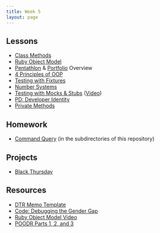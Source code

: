 ```yaml
---
title: Week 5
layout: page
---
```


## Lessons

<!-- * [Object Relational Mapping](../lessons/object_relational_mapping) -->
<!-- add code-debugging the gender gap link? -->
* [Class Methods](../lessons/class_methods)
* [Ruby Object Model](../lessons/ruby_object_model_alt)
* [Pentathlon](../pentathlon) & [Portfolio](../portfolios) Overview
* [4 Principles of OOP](../lessons/four_pillars_of_oop)
* [Testing with Fixtures](../lessons/fixtures)
* [Number Systems](../lessons/number_systems)
* [Testing with Mocks & Stubs](../lessons/mocks_stubs) ([Video](https://vimeo.com/157333800))
* [PD: Developer Identity](../../career_development_curriculum/module_one/developer_identity)
* [Private Methods](../lessons/private_methods)


## Homework

* [Command Query](https://github.com/turingschool/ruby-exercises/) (in the subdirectories of this repository)


## Projects

* [Black Thursday](../projects/black_thursday)


## Resources

* [DTR Memo Template](https://docs.google.com/document/d/1zMtgWhODQuP3KBNhrg6PtmPUkw0DIskqgggeyEzYZi4/edit)
* [Code: Debugging the Gender Gap](https://www.codedoc.co/)
* [Ruby Object Model Video](https://vimeo.com/160952993)
* [POODR Parts 1, 2, and 3](../lessons/performance_of_code)

